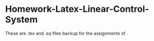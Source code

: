 # Homework-Latex-Linear-Control-System
These are .tex and .sq files backup for the assignments of <Linear Control System>. 
